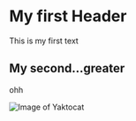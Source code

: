 # My first Header
This is my first text
## My second...greater
ohh


![Image of Yaktocat](https://octodex.github.com/images/yaktocat.png)
